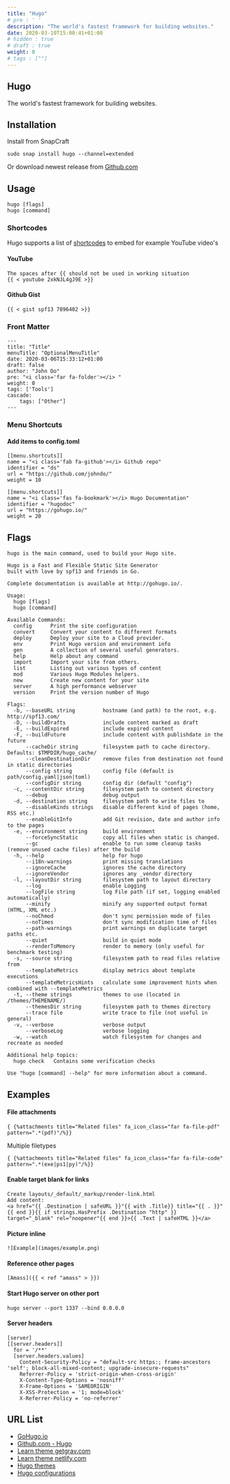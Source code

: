 ```yaml
---
title: "Hugo"
# pre : ' '
description: "The world's fastest framework for building websites."
date: 2020-03-10T15:00:41+01:00
# hidden : true
# draft : true
weight: 0
# tags : [""]
---
```


## Hugo

The world's fastest framework for building websites.

## Installation

Install from SnapCraft

```plain
sudo snap install hugo --channel=extended
```

Or download newest release from [Github.com](https://github.com/gohugoio/hugo/releases)

## Usage

```plain
hugo [flags]
hugo [command]
```

### Shortcodes

Hugo supports a list of [shortcodes](https://gohugo.io/content-management/shortcodes/) to embed for example YouTube video's

#### YouTube

```plain
The spaces after {{ should not be used in working situation
{{ < youtube 2xkNJL4gJ9E >}}
```

#### Github Gist

```plain
{{ < gist spf13 7896402 >}}
```

### Front Matter

```plain
---
title: "Title"
menuTitle: "OptionalMenuTitle"
date: 2020-03-06T15:33:12+01:00
draft: false
author: "John Do"
pre: "<i class='far fa-folder'></i> "
weight: 0
tags: ['Tools']
cascade:
    tags: ["Other"]
---
```

### Menu Shortcuts

#### Add items to config.toml

```plain
[[menu.shortcuts]]
name = "<i class='fab fa-github'></i> Github repo"
identifier = "ds"
url = "https://github.com/johndo/"
weight = 10

[[menu.shortcuts]]
name = "<i class='fas fa-bookmark'></i> Hugo Documentation"
identifier = "hugodoc"
url = "https://gohugo.io/"
weight = 20
```

## Flags

```plain
hugo is the main command, used to build your Hugo site.

Hugo is a Fast and Flexible Static Site Generator
built with love by spf13 and friends in Go.

Complete documentation is available at http://gohugo.io/.

Usage:
  hugo [flags]
  hugo [command]

Available Commands:
  config      Print the site configuration
  convert     Convert your content to different formats
  deploy      Deploy your site to a Cloud provider.
  env         Print Hugo version and environment info
  gen         A collection of several useful generators.
  help        Help about any command
  import      Import your site from others.
  list        Listing out various types of content
  mod         Various Hugo Modules helpers.
  new         Create new content for your site
  server      A high performance webserver
  version     Print the version number of Hugo

Flags:
  -b, --baseURL string         hostname (and path) to the root, e.g. http://spf13.com/
  -D, --buildDrafts            include content marked as draft
  -E, --buildExpired           include expired content
  -F, --buildFuture            include content with publishdate in the future
      --cacheDir string        filesystem path to cache directory. Defaults: $TMPDIR/hugo_cache/
      --cleanDestinationDir    remove files from destination not found in static directories
      --config string          config file (default is path/config.yaml|json|toml)
      --configDir string       config dir (default "config")
  -c, --contentDir string      filesystem path to content directory
      --debug                  debug output
  -d, --destination string     filesystem path to write files to
      --disableKinds strings   disable different kind of pages (home, RSS etc.)
      --enableGitInfo          add Git revision, date and author info to the pages
  -e, --environment string     build environment
      --forceSyncStatic        copy all files when static is changed.
      --gc                     enable to run some cleanup tasks (remove unused cache files) after the build
  -h, --help                   help for hugo
      --i18n-warnings          print missing translations
      --ignoreCache            ignores the cache directory
      --ignoreVendor           ignores any _vendor directory
  -l, --layoutDir string       filesystem path to layout directory
      --log                    enable Logging
      --logFile string         log File path (if set, logging enabled automatically)
      --minify                 minify any supported output format (HTML, XML etc.)
      --noChmod                don't sync permission mode of files
      --noTimes                don't sync modification time of files
      --path-warnings          print warnings on duplicate target paths etc.
      --quiet                  build in quiet mode
      --renderToMemory         render to memory (only useful for benchmark testing)
  -s, --source string          filesystem path to read files relative from
      --templateMetrics        display metrics about template executions
      --templateMetricsHints   calculate some improvement hints when combined with --templateMetrics
  -t, --theme strings          themes to use (located in /themes/THEMENAME/)
      --themesDir string       filesystem path to themes directory
      --trace file             write trace to file (not useful in general)
  -v, --verbose                verbose output
      --verboseLog             verbose logging
  -w, --watch                  watch filesystem for changes and recreate as needed

Additional help topics:
  hugo check   Contains some verification checks

Use "hugo [command] --help" for more information about a command.
```

## Examples

#### File attachments

```plain
{ {%attachments title="Related files" fa_icon_class="far fa-file-pdf" pattern=".*(pdf)"/%}}
```

Multiple filetypes

```plain
{ {%attachments title="Related files" fa_icon_class="far fa-file-code" pattern=".*(exe|ps1|py)"/%}}
```

#### Enable target blank for links

```plain
Create layouts/_default/_markup/render-link.html
Add content:
<a href="{{ .Destination | safeURL }}"{{ with .Title}} title="{{ . }}"{{ end }}{{ if strings.HasPrefix .Destination "http" }} target="_blank" rel="noopener"{{ end }}>{{ .Text | safeHTML }}</a>
```

#### Picture inline

```plain
![Example](images/example.png)
```

#### Reference other pages

```plain
[Amass]({{ < ref "amass" > }})
```

#### Start Hugo server on other port

```plain
hugo server --port 1337 --bind 0.0.0.0
```

#### Server headers

```plain
[server]
[[server.headers]]
  for = '/**'
  [server.headers.values]
    Content-Security-Policy = "default-src https:; frame-ancestors 'self'; block-all-mixed-content; upgrade-insecure-requests"
    Referrer-Policy = 'strict-origin-when-cross-origin'
    X-Content-Type-Options = 'nosniff'
    X-Frame-Options = 'SAMEORIGIN'
    X-XSS-Protection = '1; mode=block'
    X-Referrer-Policy = 'no-referrer'
```

## URL List

- [GoHugo.io](https://gohugo.io/)
- [Github.com - Hugo](https://github.com/gohugoio/hugo/)
- [Learn theme getgrav.com](https://learn.getgrav.org)
- [Learn theme netlify.com](https://learn.netlify.com)
- [Hugo themes](https://themes.gohugo.io/)
- [Hugo configurations](https://gohugo.io/getting-started/configuration/)
